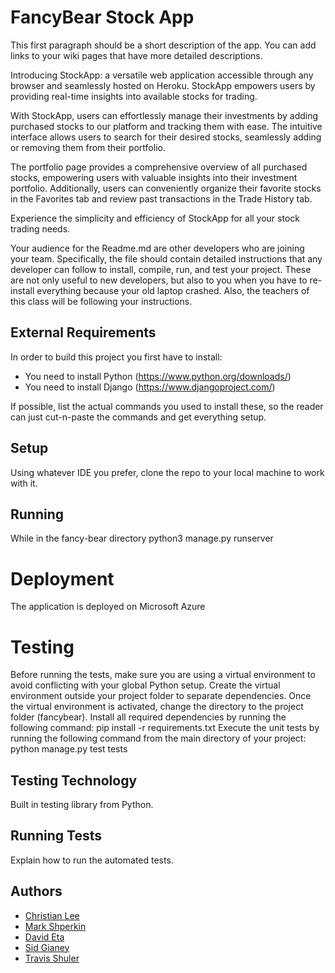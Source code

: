 # FancyBear Stock App

This first paragraph should be a short description of the app. You can add links
to your wiki pages that have more detailed descriptions.


Introducing StockApp: a versatile web application accessible through any browser and seamlessly hosted on Heroku. StockApp empowers users by providing real-time insights into available stocks for trading. 

With StockApp, users can effortlessly manage their investments by adding purchased stocks to our platform and tracking them with ease. The intuitive interface allows users to search for their desired stocks, seamlessly adding or removing them from their portfolio. 

The portfolio page provides a comprehensive overview of all purchased stocks, empowering users with valuable insights into their investment portfolio. Additionally, users can conveniently organize their favorite stocks in the Favorites tab and review past transactions in the Trade History tab. 

Experience the simplicity and efficiency of StockApp for all your stock trading needs.

Your audience for the Readme.md are other developers who are joining your team.
Specifically, the file should contain detailed instructions that any developer
can follow to install, compile, run, and test your project. These are not only
useful to new developers, but also to you when you have to re-install everything
because your old laptop crashed. Also, the teachers of this class will be
following your instructions.

## External Requirements

In order to build this project you first have to install:

- You need to install Python (https://www.python.org/downloads/)
- You need to install Django (https://www.djangoproject.com/)

If possible, list the actual commands you used to install these, so the reader
can just cut-n-paste the commands and get everything setup.

## Setup

Using whatever IDE you prefer, clone the repo to your local machine to work with it.

## Running

While in the fancy-bear directory
python3 manage.py runserver

# Deployment

The application is deployed on Microsoft Azure

# Testing

Before running the tests, make sure you are using a virtual environment to avoid conflicting with your global Python setup. Create the virtual environment outside your project folder to separate dependencies. 
Once the virtual environment is activated, change the directory to the project folder (fancybear).
Install all required dependencies by running the following command: pip install -r requirements.txt
Execute the unit tests by running the following command from the main directory of your project: python manage.py test tests

## Testing Technology

Built in testing library from Python.

## Running Tests

Explain how to run the automated tests.

## Authors
- [Christian Lee](https://github.com/christian1049)
- [Mark Shperkin](https://github.com/markshperkin)
- [David Eta](https://github.com/david-eta)
- [Sid Gianey](https://github.com/SidGianey)
- [Travis Shuler](https://github.com/Travisandre)
